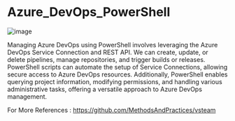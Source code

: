 # Azure_DevOps_PowerShell

![image](https://github.com/PaulNiklausPraveen/Azure_DevOps_PowerShell/assets/62203157/1cf4868c-82ac-4f0d-88b0-73b6b1f6d67d)



Managing Azure DevOps using PowerShell involves leveraging the Azure DevOps Service Connection and REST API. We can create, update, or delete pipelines, manage repositories, and trigger builds or releases. PowerShell scripts can automate the setup of Service Connections, allowing secure access to Azure DevOps resources. Additionally, PowerShell enables querying project information, modifying permissions, and handling various administrative tasks, offering a versatile approach to Azure DevOps management.

For More References : https://github.com/MethodsAndPractices/vsteam
